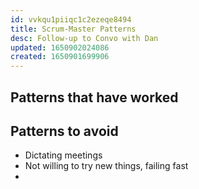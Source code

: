 ```yaml
---
id: vvkqu1piiqc1c2ezeqe8494
title: Scrum-Master Patterns
desc: Follow-up to Convo with Dan
updated: 1650902024086
created: 1650901699906
---
```


## Patterns that have worked

## Patterns to avoid
- Dictating meetings
- Not willing to try new things, failing fast
- 
